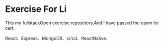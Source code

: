 # Exercise For Li

This my fullstackOpen exercise repostitory,And I have passed the eaxm for cert.

React、Express、MongoDB、ci/cd、ReactNative.
